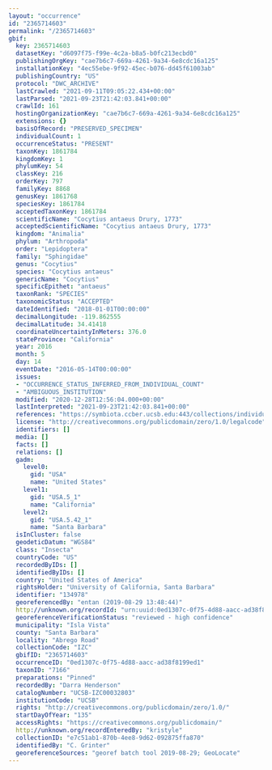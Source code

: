 ```yaml
---
layout: "occurrence"
id: "2365714603"
permalink: "/2365714603"
gbif:
  key: 2365714603
  datasetKey: "d6097f75-f99e-4c2a-b8a5-b0fc213ecbd0"
  publishingOrgKey: "cae7b6c7-669a-4261-9a34-6e8cdc16a125"
  installationKey: "4ec55ebe-9f92-45ec-b076-dd45f61003ab"
  publishingCountry: "US"
  protocol: "DWC_ARCHIVE"
  lastCrawled: "2021-09-11T09:05:22.434+00:00"
  lastParsed: "2021-09-23T21:42:03.841+00:00"
  crawlId: 161
  hostingOrganizationKey: "cae7b6c7-669a-4261-9a34-6e8cdc16a125"
  extensions: {}
  basisOfRecord: "PRESERVED_SPECIMEN"
  individualCount: 1
  occurrenceStatus: "PRESENT"
  taxonKey: 1861784
  kingdomKey: 1
  phylumKey: 54
  classKey: 216
  orderKey: 797
  familyKey: 8868
  genusKey: 1861768
  speciesKey: 1861784
  acceptedTaxonKey: 1861784
  scientificName: "Cocytius antaeus Drury, 1773"
  acceptedScientificName: "Cocytius antaeus Drury, 1773"
  kingdom: "Animalia"
  phylum: "Arthropoda"
  order: "Lepidoptera"
  family: "Sphingidae"
  genus: "Cocytius"
  species: "Cocytius antaeus"
  genericName: "Cocytius"
  specificEpithet: "antaeus"
  taxonRank: "SPECIES"
  taxonomicStatus: "ACCEPTED"
  dateIdentified: "2018-01-01T00:00:00"
  decimalLongitude: -119.862555
  decimalLatitude: 34.41418
  coordinateUncertaintyInMeters: 376.0
  stateProvince: "California"
  year: 2016
  month: 5
  day: 14
  eventDate: "2016-05-14T00:00:00"
  issues:
  - "OCCURRENCE_STATUS_INFERRED_FROM_INDIVIDUAL_COUNT"
  - "AMBIGUOUS_INSTITUTION"
  modified: "2020-12-28T12:56:04.000+00:00"
  lastInterpreted: "2021-09-23T21:42:03.841+00:00"
  references: "https://symbiota.ccber.ucsb.edu:443/collections/individual/index.php?occid=134978"
  license: "http://creativecommons.org/publicdomain/zero/1.0/legalcode"
  identifiers: []
  media: []
  facts: []
  relations: []
  gadm:
    level0:
      gid: "USA"
      name: "United States"
    level1:
      gid: "USA.5_1"
      name: "California"
    level2:
      gid: "USA.5.42_1"
      name: "Santa Barbara"
  isInCluster: false
  geodeticDatum: "WGS84"
  class: "Insecta"
  countryCode: "US"
  recordedByIDs: []
  identifiedByIDs: []
  country: "United States of America"
  rightsHolder: "University of California, Santa Barbara"
  identifier: "134978"
  georeferencedBy: "entan (2019-08-29 13:48:44)"
  http://unknown.org/recordId: "urn:uuid:0ed1307c-0f75-4d88-aacc-ad38f8199ed1"
  georeferenceVerificationStatus: "reviewed - high confidence"
  municipality: "Isla Vista"
  county: "Santa Barbara"
  locality: "Abrego Road"
  collectionCode: "IZC"
  gbifID: "2365714603"
  occurrenceID: "0ed1307c-0f75-4d88-aacc-ad38f8199ed1"
  taxonID: "7166"
  preparations: "Pinned"
  recordedBy: "Darra Henderson"
  catalogNumber: "UCSB-IZC00032803"
  institutionCode: "UCSB"
  rights: "http://creativecommons.org/publicdomain/zero/1.0/"
  startDayOfYear: "135"
  accessRights: "https://creativecommons.org/publicdomain/"
  http://unknown.org/recordEnteredBy: "kristyle"
  collectionID: "e7c51ab1-870b-4ee8-9d62-092875ffa870"
  identifiedBy: "C. Grinter"
  georeferenceSources: "georef batch tool 2019-08-29; GeoLocate"
---
```

